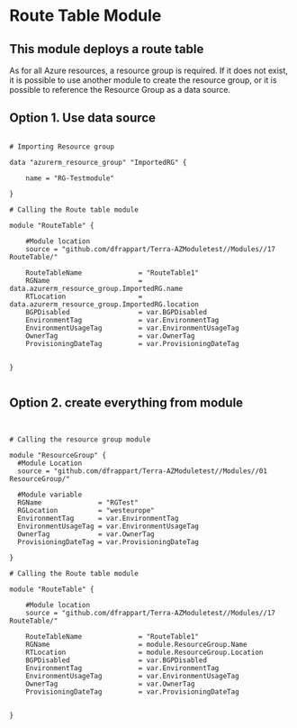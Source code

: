 # Route Table Module

## This module deploys a route table


As for all Azure resources, a resource group is required.
If it does not exist, it is possible to use another module to create the resource group, or it is possible to reference the Resource Group as a data source.



## Option 1. Use data source

```hcl

# Importing Resource group 

data "azurerm_resource_group" "ImportedRG" {

    name = "RG-Testmodule"

}

# Calling the Route table module

module "RouteTable" {

    #Module location
    source = "github.com/dfrappart/Terra-AZModuletest//Modules//17 RouteTable/"

    RouteTableName              = "RouteTable1"
    RGName                      = data.azurerm_resource_group.ImportedRG.name
    RTLocation                  = data.azurerm_resource_group.ImportedRG.location
    BGPDisabled                 = var.BGPDisabled
    EnvironmentTag              = var.EnvironmentTag
    EnvironmentUsageTag         = var.EnvironmentUsageTag
    OwnerTag                    = var.OwnerTag
    ProvisioningDateTag         = var.ProvisioningDateTag


}


```




## Option 2. create everything from module

```hcl


# Calling the resource group module

module "ResourceGroup" {
  #Module Location
  source = "github.com/dfrappart/Terra-AZModuletest//Modules//01 ResourceGroup/"

  #Module variable
  RGName              = "RGTest"
  RGLocation          = "westeurope"
  EnvironmentTag      = var.EnvironmentTag
  EnvironmentUsageTag = var.EnvironmentUsageTag
  OwnerTag            = var.OwnerTag
  ProvisioningDateTag = var.ProvisioningDateTag

}

# Calling the Route table module

module "RouteTable" {

    #Module location
    source = "github.com/dfrappart/Terra-AZModuletest//Modules//17 RouteTable/"

    RouteTableName              = "RouteTable1"
    RGName                      = module.ResourceGroup.Name
    RTLocation                  = module.ResourceGroup.Location
    BGPDisabled                 = var.BGPDisabled
    EnvironmentTag              = var.EnvironmentTag
    EnvironmentUsageTag         = var.EnvironmentUsageTag
    OwnerTag                    = var.OwnerTag
    ProvisioningDateTag         = var.ProvisioningDateTag


}

```